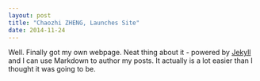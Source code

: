 ```yaml
---
layout: post
title: "Chaozhi ZHENG, Launches Site"
date: 2014-11-24
---
```


Well. Finally got my own webpage. Neat thing about it - powered by [Jekyll](http://jekyllrb.com) and I can use Markdown to author my posts. It actually is a lot easier than I thought it was going to be.
